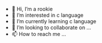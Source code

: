 - 👋 Hi, I’m a rookie
- 👀 I’m interested in c language
- 🌱 I’m currently learning c language
- 💞️ I’m looking to collaborate on ...
- 📫 How to reach me ...

<!---
adafdgafh/adafdgafh is a ✨ special ✨ repository because its `README.md` (this file) appears on your GitHub profile.
You can click the Preview link to take a look at your changes.
--->
